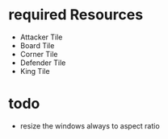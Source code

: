 # required Resources
* Attacker Tile
* Board Tile
* Corner Tile
* Defender Tile
* King Tile


# todo
* resize the windows always to aspect ratio